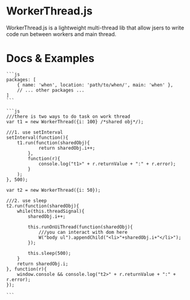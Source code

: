 # WorkerThread.js

WorkerThread.js is a lightweight multi-thread lib that allow jsers to write code run between workers and main thread.

# Docs & Examples
	
	```js
	packages: [
		{ name: 'when', location: 'path/to/when/', main: 'when' },
		// ... other packages ...
	]
	```

	```js
	///there is two ways to do task on work thread
	var t1 = new WorkerThread({i: 100} /*shared obj*/);

	///1. use setInterval
	setInterval(function(){
		t1.run(function(sharedObj){
				return sharedObj.i++;
			},
			function(r){
				console.log("t1>" + r.returnValue + ":" + r.error);
			}
		);
	}, 500);

	var t2 = new WorkerThread({i: 50});
	
	///2. use sleep
	t2.run(function(sharedObj){	
		while(this.threadSignal){
			sharedObj.i++;

			this.runOnUiThread(function(sharedObj){
				///you can interact with dom here
				W("body ul").appendChild("<li>"+sharedObj.i+"</li>");
			});
			
			this.sleep(500);
		}
		return sharedObj.i;
	}, function(r){
		window.console && console.log("t2>" + r.returnValue + ":" + r.error);
	});

	```
